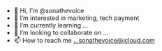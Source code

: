 - 👋 Hi, I’m @sonathevoice
- 👀 I’m interested in marketing, tech payment
- 🌱 I’m currently learning ...
- 💞️ I’m looking to collaborate on ...
- 📫 How to reach me ...sonathevoice@icloud.com

<!---
sonathevoice/sonathevoice is a ✨ special ✨ repository because its `README.md` (this file) appears on your GitHub profile.
You can click the Preview link to take a look at your changes.
--->
